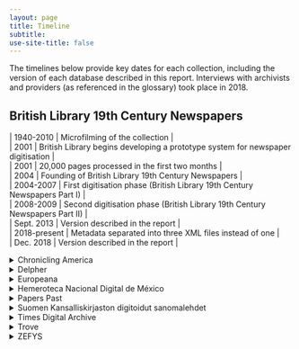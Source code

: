 ```yaml
---
layout: page
title: Timeline
subtitle:
use-site-title: false
---
```


The timelines below provide key dates for each collection, including the version of each database described in this report. Interviews with archivists and providers (as referenced in the glossary) took place in 2018.


## British Library 19th Century Newspapers


  
| 1940-2010  | Microfilming of the collection  |  
| 2001  | British Library begins developing a prototype system for newspaper digitisation  |  
| 2001  | 20,000 pages processed in the first two months  |  
| 2004  | Founding of British Library 19th Century Newspapers  |  
| 2004-2007  | First digitisation phase (British Library 19th Century Newspapers Part I)  |  
| 2008-2009  | Second digitisation phase (British Library 19th Century Newspapers Part II)  |  
| Sept. 2013  | Version described in the report  |  
| 2018-present  | Metadata separated into three XML files instead of one  |  
| Dec. 2018  | Version described in the report  |  


</details>

<details>
<summary>Chronicling America</summary> 

| 1982-2011  | United States Newspaper Program preservation programme  |  
| 2005  | Digitisation begins  |  
| 2005-2007  | First digitisation funding  |  
| 2007  | Founding of Chronicling America  |  
| 2011  | United States Newspaper Program ceases operations  |  
| 2011-2013  | Many technical metadata fields reclassified as 'recommended'  |  
| Jul. 2016  | Expands date range from 1836-1922 to 1690-1963  |  
| Sept. 2017  | Version described in the report  |  


</details>

<details>
<summary>Delpher</summary>  


  
| 1970-present  | Koninklijke Bibliotheek microfilming preservation  |  
| 1999  | Digitisation begins  |  
| 2007  | Digital Daily Newspapers/Dutch Digital Databank (DDD) digitisation begins  |  
| 2013  | Founding of Delpher  |  
| Nov. 2018  | Version described in the report  |  


</details>

<details>
<summary>Europeana</summary>  


  
| 2012  | Founding of Europeana  |  
| 2016  | TEL service closed  |  
| Sept. 2018  | Version described in the report  |  


</details>

<details>
<summary>Hemeroteca Nacional Digital de México</summary>  


  
| 1960  | Creation of the National Newspaper Library's microfilm collection  |  
| 2000  | Planning for HNDM begins  |  
| 2002  | Digitisation begins  |  
| 2002  | First HNDM interface launched  |  
| 2005  | Founding of Hemeroteca Nacional Digital de México  |  
| 2015  | Most recent HNDM interface redesign  |  
| Oct. 2018  | Version described in the report  |  


</details>

<details>
<summary>Papers Past</summary>  

 
  
| 1983-present  | Newspaper microfilming  |  
| 2000  | Beginning of Papers Past  |  
| 2000  | Digitisation begins  |  
| 2001  | Website launched  |  
| 2005  | National Library of New Zealand pilot project using OCR to generate full text and make newspapers searchable  |  
| 2007  | Papers Past website relaunched  |  
| Apr. 2018  | Version described in the report  |  


</details>

<details>
<summary>Suomen Kansalliskirjaston digitoidut sanomalehdet</summary>
  
| 1951-present  | Suomen Kansalliskirjaston digitoidut sanomalehdet microfilming preservation  |  
| 1990  | Helsinki University Library Center for Microfilming and Conservation established  |  
| 1997-present  | All Finnish newspapers microfilmed at the National Centre for Preservation and Digitisation  |  
| 1998  | Formation of the Nordic digitisation project TIDEN  |  
| 2001  | Founding of Suomen Kansalliskirjaston digitoidut sanomalehdet  |  
| 2001  | Digitisation begins  |  
| 2001  | First digitised newspaper collection launched  |  
| 2006  | Automated encoding of word coordinates and grayscale scanning implemented   |  
| Oct. 2018  | Version described in the report  |  


</details>

<details>
<summary>Times Digital Archive</summary>
  
| 2002-2003  | Initial 1785-1985 material digitised  |  
| 2002  | First content release (1936-46)  |  
| 2003  | Second content release (1880-1985)  |  
| 2003  | Final content release (1785-1879)  |  
| 2007  | Gale acquired by Cengage  |  
| Apr. 2018  | Version described in the report  |  


</details>

<details>
<summary>Trove</summary>
  
| 1992  | ANPlan established  |  
| 2001  | National Library in Canberra takes on the role of coordinating ANPlan |  
| 2007  | Digitisation begins  |  
| 2008  | Founding of Trove  |  
| Jul. 2008  | Australian Newspapers Beta service launched  |  
| Aug. 2008  | Crowdsourced text correction incorporated  |  
| 2009  | Australian Newspapers service incorporated into Trove  |  
| Feb. 2018  | Version described in the report  |  


</details>

<details>
<summary>ZEFYS</summary>
  
| 1993  | Newspaper department established at the Berlin State Library |  
| 1999  | Berlin State Library installs a reprographic company in the newspaper department  |  
| 2009  | Digitised newspaper portal launched  |  
| Dec. 2019  | Version described in the report  |  


</details>
